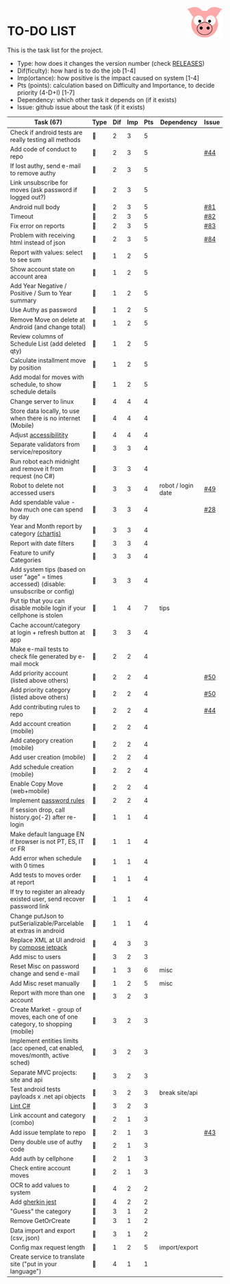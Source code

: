 <img src="../site/MVC/Assets/images/pig.svg" width="85" align="right"/>

# TO-DO LIST

This is the task list for the project.

- Type: how does it changes the version number (check [RELEASES](RELEASES.md))
- Dif(ficulty): how hard is to do the job \[1-4\]
- Imp(ortance): how positive is the impact caused on system \[1-4\]
- Pts (points): calculation based on Difficulty and Importance, to decide priority (4-D+I) \[1-7\]
- Dependency: which other task it depends on (if it exists)
- Issue: github issue about the task (if it exists)

| Task (67)                                                                               | Type     | Dif | Imp | Pts | Dependency         | Issue                                            |
| --------------------------------------------------------------------------------------- | -------- | --- | --- | --- | ------------------ | ------------------------------------------------ |
| Check if android tests are really testing all methods                                   | :ant:    |  2  |  3  |  5  |                    |                                                  |
| Add code of conduct to repo                                                             | :sheep:  |  2  |  3  |  5  |                    | [#44](https://github.com/darakeon/dfm/issues/44) |
| If lost authy, send e-mail to remove authy                                              | :sheep:  |  2  |  3  |  5  |                    |                                                  |
| Link unsubscribe for moves (ask password if logged out?)                                | :whale:  |  2  |  3  |  5  |                    |                                                  |
| Android null body                                                                       | :ant:    |  2  |  3  |  5  |                    | [#81](https://github.com/darakeon/dfm/issues/81) |
| Timeout                                                                                 | :ant:    |  2  |  3  |  5  |                    | [#82](https://github.com/darakeon/dfm/issues/82) |
| Fix error on reports                                                                    | :ant:    |  2  |  3  |  5  |                    | [#83](https://github.com/darakeon/dfm/issues/83) |
| Problem with receiving html instead of json                                             | :ant:    |  2  |  3  |  5  |                    | [#84](https://github.com/darakeon/dfm/issues/84) |
| Report with values: select to see sum                                                   | :sheep:  |  1  |  2  |  5  |                    |                                                  |
| Show account state on account area                                                      | :sheep:  |  1  |  2  |  5  |                    |                                                  |
| Add Year Negative / Positive / Sum to Year summary                                      | :sheep:  |  1  |  2  |  5  |                    |                                                  |
| Use Authy as password                                                                   | :sheep:  |  1  |  2  |  5  |                    |                                                  |
| Remove Move on delete at Android (and change total)                                     | :sheep:  |  1  |  2  |  5  |                    |                                                  |
| Review columns of Schedule List (add deleted qty)                                       | :sheep:  |  1  |  2  |  5  |                    |                                                  |
| Calculate installment move by position                                                  | :ant:    |  1  |  2  |  5  |                    |                                                  |
| Add modal for moves with schedule, to show schedule details                             | :sheep:  |  1  |  2  |  5  |                    |                                                  |
| Change server to linux                                                                  | :ant:    |  4  |  4  |  4  |                    |                                                  |
| Store data locally, to use when there is no internet (Mobile)                           | :dragon: |  4  |  4  |  4  |                    |                                                  |
| Adjust [accessibilitity]                                                                | :sheep:  |  4  |  4  |  4  |                    |                                                  |
| Separate validators from service/repository                                             | :ant:    |  3  |  3  |  4  |                    |                                                  |
| Run robot each midnight and remove it from request (no C#)                              | :sheep:  |  3  |  3  |  4  |                    |                                                  |
| Robot to delete not accessed users                                                      | :sheep:  |  3  |  3  |  4  | robot / login date | [#49](https://github.com/darakeon/dfm/issues/49) |
| Add spendable value - how much one can spend by day                                     | :whale:  |  3  |  3  |  4  |                    | [#28](https://github.com/darakeon/dfm/issues/28) |
| Year and Month report by category [(chartjs)](http://www.chartjs.org/)                  | :whale:  |  3  |  3  |  4  |                    |                                                  |
| Report with date filters                                                                | :whale:  |  3  |  3  |  4  |                    |                                                  |
| Feature to unify Categories                                                             | :whale:  |  3  |  3  |  4  |                    |                                                  |
| Add system tips (based on user "age" = times accessed) (disable: unsubscribe or config) | :whale:  |  3  |  3  |  4  |                    |                                                  |
| Put tip that you can disable mobile login if your cellphone is stolen                   | :sheep:  |  1  |  4  |  7  | tips               |                                                  |
| Cache account/category at login + refresh button at app                                 | :whale:  |  3  |  3  |  4  |                    |                                                  |
| Make e-mail tests to check file generated by e-mail mock                                | :ant:    |  2  |  2  |  4  |                    |                                                  |
| Add priority account (listed above others)                                              | :sheep:  |  2  |  2  |  4  |                    | [#50](https://github.com/darakeon/dfm/issues/50) |
| Add priority category (listed above others)                                             | :sheep:  |  2  |  2  |  4  |                    | [#50](https://github.com/darakeon/dfm/issues/50) |
| Add contributing rules to repo                                                          | :sheep:  |  2  |  2  |  4  |                    | [#44](https://github.com/darakeon/dfm/issues/44) |
| Add account creation (mobile)                                                           | :whale:  |  2  |  2  |  4  |                    |                                                  |
| Add category creation (mobile)                                                          | :whale:  |  2  |  2  |  4  |                    |                                                  |
| Add user creation (mobile)                                                              | :whale:  |  2  |  2  |  4  |                    |                                                  |
| Add schedule creation (mobile)                                                          | :sheep:  |  2  |  2  |  4  |                    |                                                  |
| Enable Copy Move (web+mobile)                                                           | :whale:  |  2  |  2  |  4  |                    |                                                  |
| Implement [password rules]                                                              | :sheep:  |  2  |  2  |  4  |                    |                                                  |
| If session drop, call history.go(-2) after re-login                                     | :sheep:  |  1  |  1  |  4  |                    |                                                  |
| Make default language EN if browser is not PT, ES, IT or FR                             | :sheep:  |  1  |  1  |  4  |                    |                                                  |
| Add error when schedule with 0 times                                                    | :ant:    |  1  |  1  |  4  |                    |                                                  |
| Add tests to moves order at report                                                      | :ant:    |  1  |  1  |  4  |                    |                                                  |
| If try to register an already existed user, send recover password link                  | :sheep:  |  1  |  1  |  4  |                    |                                                  |
| Change putJson to putSerializable/Parcelable at extras in android                       | :ant:    |  1  |  1  |  4  |                    |                                                  |
| Replace XML at UI android by [compose jetpack]                                          | :ant:    |  4  |  3  |  3  |                    |                                                  |
| Add misc to users                                                                       | :dragon: |  3  |  2  |  3  |                    |                                                  |
| Reset Misc on password change and send e-mail                                           | :sheep:  |  1  |  3  |  6  | misc               |                                                  |
| Add Misc reset manually                                                                 | :sheep:  |  1  |  2  |  5  | misc               |                                                  |
| Report with more than one account                                                       | :whale:  |  3  |  2  |  3  |                    |                                                  |
| Create Market - group of moves, each one of one category, to shopping (mobile)          | :whale:  |  3  |  2  |  3  |                    |                                                  |
| Implement entities limits (acc opened, cat enabled, moves/month, active sched)          | :dragon: |  3  |  2  |  3  |                    |                                                  |
| Separate MVC projects: site and api                                                     | :ant:    |  3  |  2  |  3  |                    |                                                  |
| Test android tests payloads x .net api objects                                          | :ant:    |  3  |  2  |  3  | break site/api     |                                                  |
| [Lint C#]                                                                               | :ant:    |  3  |  2  |  3  |                    |                                                  |
| Link account and category (combo)                                                       | :sheep:  |  2  |  1  |  3  |                    |                                                  |
| Add issue template to repo                                                              | :sheep:  |  2  |  1  |  3  |                    | [#43](https://github.com/darakeon/dfm/issues/43) |
| Deny double use of authy code                                                           | :sheep:  |  2  |  1  |  3  |                    |                                                  |
| Add auth by cellphone                                                                   | :whale:  |  2  |  1  |  3  |                    |                                                  |
| Check entire account moves                                                              | :whale:  |  2  |  1  |  3  |                    |                                                  |
| OCR to add values to system                                                             | :dragon: |  4  |  2  |  2  |                    |                                                  |
| Add [gherkin jest]                                                                      | :ant:    |  4  |  2  |  2  |                    |                                                  |
| "Guess" the category                                                                    | :sheep:  |  3  |  1  |  2  |                    |                                                  |
| Remove GetOrCreate                                                                      | :ant:    |  3  |  1  |  2  |                    |                                                  |
| Data import and export (csv, json)                                                      | :dragon: |  3  |  1  |  2  |                    |                                                  |
| Config max request length                                                               | :ant:    |  1  |  2  |  5  | import/export      |                                                  |
| Create service to translate site ("put in your language")                               | :dragon: |  4  |  1  |  1  |                    |                                                  |

[compose jetpack]: https://medium.com/@nglauber/jetpack-compose-o-framework-de-ui-do-android-para-os-pr%C3%B3ximos-10-anos-e19adf28e57e
[password rules]: https://cheatsheetseries.owasp.org/cheatsheets/Authentication_Cheat_Sheet.html#implement-proper-password-strength-controls
[accessibilitity]: https://chrome.google.com/webstore/detail/axe-coconut-web-accessibi/iobddmbdndbbbfjopjdgadphaoihpojp?hl=en
[gherkin jest]: https://www.npmjs.com/package/gherkin-jest
[Lint C#]: https://medium.com/@michaelparkerdev/linting-c-in-2019-stylecop-sonar-resharper-and-roslyn-73e88af57ebd
